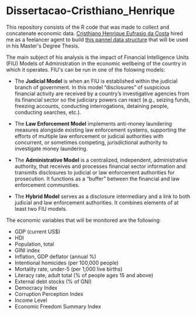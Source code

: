 # Dissertacao-Cristhiano_Henrique

This repository consists of the R code that was made to collect and concatenate economic data. [Cristhiano Henrique Eufrasio da Costa](http://lattes.cnpq.br/9252323905076913) hired me as a feelancer agent to build [this pannel data structure](https://github.com/vitorbborges/Dissertacao-Cristhiano_Henrique/blob/main/PAINEL_COMPLETO_formatado.xlsx?raw=true) that will be used in his Master's Degree Thesis.

The main subject of his analysis is the impact of Financial Intelligence Units (FIU) Models of Administration in the economic wellbeing of the country in which it operates. FIU's can be run in one of the folowing models:

- The **Judicial Model** is when an FIU is established within the judicial branch of government. In this model “disclosures” of suspicious financial activity are received by a country’s investigative agencies from its financial sector so the judiciary powers can react (e.g., seizing funds, freezing accounts, conducting interrogations, detaining people, conducting searches, etc.).

- The **Law Enforcement Model** implements anti-money laundering measures alongside existing law enforcement systems, supporting the efforts of multiple law enforcement or judicial authorities with concurrent, or sometimes competing, jurisdictional authority to investigate money laundering.

- The **Administrative Model** is a centralized, independent, administrative authority, that receives and processes financial sector information and transmits disclosures to judicial or law enforcement authorities for prosecution. It functions as a “buffer” between the financial and law enforcement communities.

- The **Hybrid Model** serves as a disclosure intermediary and a link to both judicial and law enforcement authorities. It combines elements of at least two FIU models.

The economic variables that will be monitored are the following:

- GDP (current US$)
- HDI
- Population, total
- GINI index
- Inflation, GDP deflator (annual %)
- Intentional homicides (per 100,000 people)
- Mortality rate, under-5 (per 1,000 live births)
- Literacy rate, adult total (% of people ages 15 and above)
- External debt stocks (% of GNI)
- Democracy Index
- Corruption Perception Index
- Income Level
- Economic Freedom Summary Index
